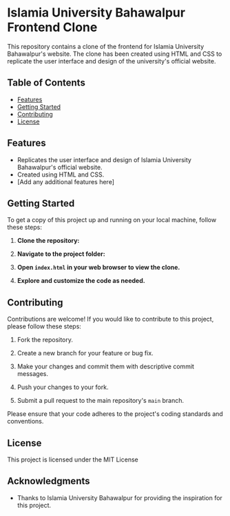# Islamia University Bahawalpur Frontend Clone

This repository contains a clone of the frontend for Islamia University Bahawalpur's website. The clone has been created using HTML and CSS to replicate the user interface and design of the university's official website.

## Table of Contents

- [Features](#features)
- [Getting Started](#getting-started)
- [Contributing](#contributing)
- [License](#license)

## Features

- Replicates the user interface and design of Islamia University Bahawalpur's official website.
- Created using HTML and CSS.
- [Add any additional features here]

## Getting Started

To get a copy of this project up and running on your local machine, follow these steps:

1. **Clone the repository:**

2. **Navigate to the project folder:**


3. **Open `index.html` in your web browser to view the clone.**


4. **Explore and customize the code as needed.**

## Contributing

Contributions are welcome! If you would like to contribute to this project, please follow these steps:

1. Fork the repository.

2. Create a new branch for your feature or bug fix.

3. Make your changes and commit them with descriptive commit messages.

4. Push your changes to your fork.

5. Submit a pull request to the main repository's `main` branch.

Please ensure that your code adheres to the project's coding standards and conventions.

## License

This project is licensed under the MIT License 

## Acknowledgments

- Thanks to Islamia University Bahawalpur for providing the inspiration for this project.
